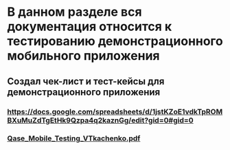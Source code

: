 # В данном разделе вся документация относится к тестированию демонстрационного мобильного приложения

## Создал чек-лист и тест-кейсы для демонстрационного приложения
### https://docs.google.com/spreadsheets/d/1jstKZoE1vdkTpROMBXuMuZdTgEtHk9Qzpa4q2kaznGg/edit?gid=0#gid=0
### [Qase_Mobile_Testing_VTkachenko.pdf](https://github.com/user-attachments/files/20836506/Qase_Mobile_Testing_VTkachenko.pdf)
